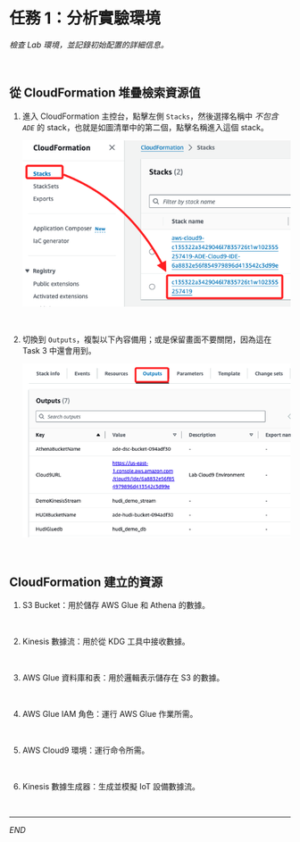 # 任務 1：分析實驗環境

_檢查 Lab 環境，並記錄初始配置的詳細信息。_

<br>

## 從 CloudFormation 堆疊檢索資源值

1. 進入 CloudFormation 主控台，點擊左側 `Stacks`，然後選擇名稱中 _不包含 `ADE`_ 的 stack，也就是如圖清單中的第二個，點擊名稱進入這個 stack。

    ![](images/img_01.png)

<br>

2. 切換到 `Outputs`，複製以下內容備用；或是保留畫面不要關閉，因為這在 Task 3 中還會用到。

    ![](images/img_02.png)

<br>

## CloudFormation 建立的資源

1. S3 Bucket：用於儲存 AWS Glue 和 Athena 的數據。

<br>

2. Kinesis 數據流：用於從 KDG 工具中接收數據。

<br>

3. AWS Glue 資料庫和表：用於邏輯表示儲存在 S3 的數據。

<br>

4. AWS Glue IAM 角色：運行 AWS Glue 作業所需。

<br>

5. AWS Cloud9 環境：運行命令所需。

<br>

6. Kinesis 數據生成器：生成並模擬 IoT 設備數據流。

<br>

___

_END_